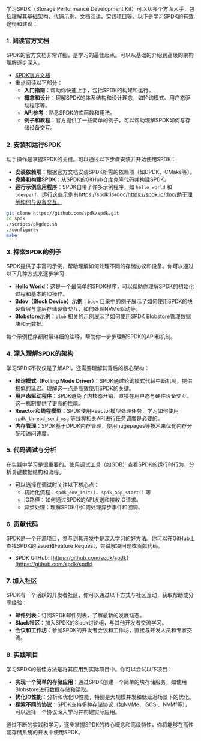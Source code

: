 学习SPDK（Storage Performance Development Kit）可以从多个方面入手，包括理解其基础架构、代码示例、文档阅读、实践项目等。以下是学习SPDK的有效途径和建议：

### 1. **阅读官方文档**
   SPDK的官方文档非常详细，是学习的最佳起点。可以从基础的介绍到高级的架构理解逐步深入。

   - [SPDK官方文档](https://spdk.io/doc/)
   - 重点阅读以下部分：
     - **入门指南**：帮助你快速上手，包括SPDK的构建和运行。
     - **概念和设计**：理解SPDK的体系结构和设计理念，如轮询模式、用户态驱动程序等。
     - **API参考**：熟悉SPDK的库函数和用法。
     - **例子和教程**：官方提供了一些简单的例子，可以帮助理解SPDK如何与存储设备交互。

### 2. **安装和运行SPDK**
   动手操作是掌握SPDK的关键。可以通过以下步骤安装并开始使用SPDK：
   - **安装依赖项**：根据官方文档安装SPDK所需的依赖项（如DPDK、CMake等）。
   - **克隆和构建SPDK**：从SPDK的GitHub仓库克隆代码并构建SPDK。
   - **运行示例应用程序**：SPDK自带了许多示例程序，如 `hello_world` 和 `bdevperf`，运行这些示例有https://spdk.io/doc/https://spdk.io/doc/助于理解如何与设备交互。

   ```bash
   git clone https://github.com/spdk/spdk.git
   cd spdk
   ./scripts/pkgdep.sh
   ./configurev
   make
   ```

### 3. **探索SPDK的例子**
   SPDK提供了丰富的示例，帮助理解如何处理不同的存储协议和设备。你可以通过以下几种方式来逐步学习：
   
   - **Hello World**：这是一个最简单的SPDK程序，可以帮助你理解SPDK的初始化过程和基本的IO操作。
   - **Bdev（Block Device）示例**：`bdev` 目录中的例子展示了如何使用SPDK的块设备层与底层存储设备交互，如何处理NVMe驱动等。
   - **Blobstore示例**：`blob` 相关的示例展示了如何使用SPDK Blobstore管理数据块和元数据。

   每个示例程序都附带详细的注释，帮助你一步步理解SPDK的API和机制。

### 4. **深入理解SPDK的架构**
   学习SPDK不仅仅是了解API，还需要理解其背后的核心架构：
   - **轮询模式（Polling Mode Driver）**：SPDK通过轮询模式代替中断机制，提供极低的延迟。理解这一点是高效使用SPDK的关键。
   - **用户态驱动程序**：SPDK避免了内核态开销，直接在用户态与硬件设备交互。这一机制提供了更高的性能。
   - **Reactor和线程模型**：SPDK使用Reactor模型处理任务，学习如何使用 `spdk_thread_send_msg` 等线程相关API进行任务调度是必要的。
   - **内存管理**：SPDK基于DPDK内存管理，使用hugepages等技术来优化内存分配和访问速度。

### 5. **代码调试与分析**
   在实践中学习是很重要的。使用调试工具（如GDB）查看SPDK的运行时行为，分析关键数据结构和流程。
   
   - 可以选择在调试时关注以下核心点：
     - 初始化流程：`spdk_env_init()`、`spdk_app_start()` 等
     - IO路径：如何通过SPDK的API发送和接收IO请求。
     - 异步处理：理解SPDK中如何处理异步事件和回调。

### 6. **贡献代码**
   SPDK是一个开源项目，参与到其开发中是深入学习的好方法。你可以在GitHub上查找SPDK的Issue和Feature Request，尝试解决问题或贡献代码。
   
   - SPDK GitHub: [https://github.com/spdk/spdk](https://github.com/spdk/spdk)

### 7. **加入社区**
   SPDK有一个活跃的开发者社区，你可以通过以下方式与社区互动，获取帮助或分享经验：
   - **邮件列表**：订阅SPDK邮件列表，了解最新的发展动态。
   - **Slack社区**：加入SPDK的Slack讨论组，与其他开发者交流学习。
   - **会议和工作坊**：参加SPDK的开发者会议和工作坊，直接与开发人员和专家交流。

### 8. **实践项目**
   学习SPDK的最佳方法是将其应用到实际项目中。你可以尝试以下项目：
   - **实现一个简单的存储应用**：通过SPDK创建一个简单的块存储服务，如使用Blobstore进行数据存储和读取。
   - **优化IO性能**：分析和优化IO性能，特别是大规模并发和低延迟场景下的优化。
   - **探索不同的协议**：SPDK支持多种存储协议（如NVMe、iSCSI、NVMf等），可以选择一个协议深入学习并构建实际应用。

通过不断的实践和学习，逐步掌握SPDK的核心概念和高级特性，你将能够在高性能存储系统的开发中使用SPDK。